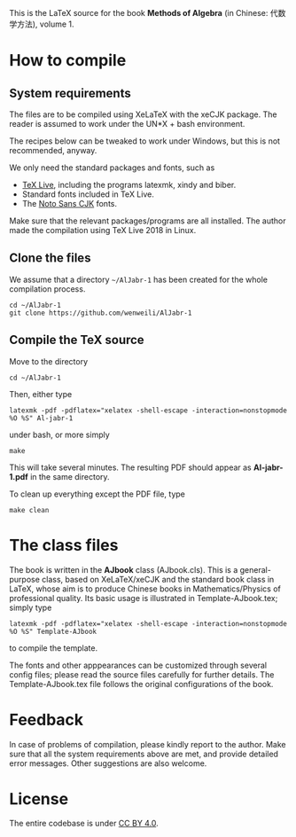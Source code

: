 This is the LaTeX source for the book **Methods of Algebra** (in Chinese: 代数学方法), volume 1.

# How to compile

## System requirements
The files are to be compiled using XeLaTeX with the xeCJK package. The reader is assumed to work under the UN*X + bash environment.

The recipes below can be tweaked to work under Windows, but this is not recommended, anyway.

We only need the standard packages and fonts, such as
- [TeX Live](https://tug.org/texlive), including the programs latexmk, xindy and biber.
- Standard fonts included in TeX Live.
- The [Noto Sans CJK](https://github.com/googlei18n/noto-cjk) fonts.

Make sure that the relevant packages/programs are all installed. The author made the compilation using TeX Live 2018 in Linux.

## Clone the files
We assume that a directory `~/AlJabr-1` has been created for the whole compilation process.

```
cd ~/AlJabr-1
git clone https://github.com/wenweili/AlJabr-1
```

## Compile the TeX source

Move to the directory
```
cd ~/AlJabr-1
```
Then, either type
```
latexmk -pdf -pdflatex="xelatex -shell-escape -interaction=nonstopmode %O %S" Al-jabr-1
```
under bash, or more simply
```
make
```

This will take several minutes. The resulting PDF should appear as **Al-jabr-1.pdf** in the same directory.

To clean up everything except the PDF file, type
```
make clean
```

# The class files
The book is written in the **AJbook** class (AJbook.cls). This is a general-purpose class, based on XeLaTeX/xeCJK and the standard book class in LaTeX, whose aim is to produce Chinese books in Mathematics/Physics of professional quality. Its basic usage is illustrated in Template-AJbook.tex; simply type
```
latexmk -pdf -pdflatex="xelatex -shell-escape -interaction=nonstopmode %O %S" Template-AJbook
```
to compile the template.

The fonts and other apppearances can be customized through several config files; please read the source files carefully for further details. The Template-AJbook.tex file follows the original configurations of the book.

# Feedback
In case of problems of compilation, please kindly report to the author. Make sure that all the system requirements above are met, and provide detailed error messages. Other suggestions are also welcome.

# License
The entire codebase is under [CC BY 4.0](http://creativecommons.org/licenses/by/4.0/).
